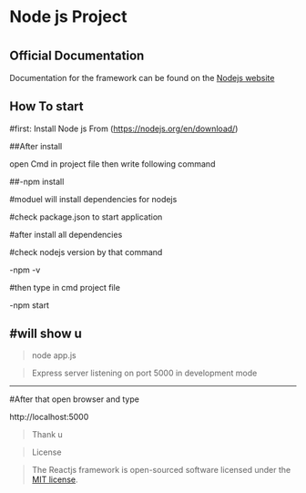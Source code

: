# Node js Project
#

## Official Documentation

Documentation for the framework can be found on the [Nodejs website](https://nodejs.org/api/)

## How To start
#first:
Install Node js From (https://nodejs.org/en/download/)

##After install 

open Cmd in project file then write following command

##-npm install

#moduel will install dependencies for nodejs

#check package.json to start application

#after install all dependencies

#check nodejs version by that command

-npm -v

#then type in cmd project file 

-npm start

#will show u 
---------------------------------
> node app.js

>Express server listening on port 5000 in development mode 
---------------------------------
#After that open browser and type 

http://localhost:5000

>Thank u

>License

>The Reactjs framework is open-sourced software licensed under the [MIT license](http://opensource.org/licenses/MIT).

